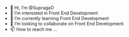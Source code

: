 - 👋 Hi, I’m @SupragaO
- 👀 I’m interested in Front End Development
- 🌱 I’m currently learning Front End Development
- 💞️ I’m looking to collaborate on Front End Development
- 📫 How to reach me ...

<!---
SupragaO/SupragaO is a ✨ special ✨ repository because its `README.md` (this file) appears on your GitHub profile.
You can click the Preview link to take a look at your changes.
--->
